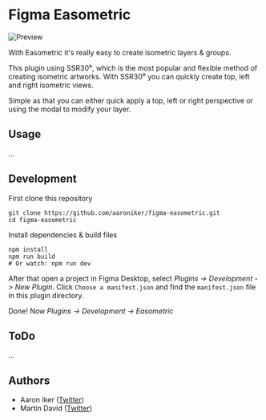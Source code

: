 # Figma Easometric

![Preview](https://aaroniker.me/easometric.gif)

With Easometric it's really easy to create isometric layers & groups.

This plugin using SSR30⁰, which is the most popular and flexible method of creating isometric artworks. With SSR30⁰ you can quickly create top, left and right isometric views.

Simple as that you can either quick apply a top, left or right perspective or using the modal to modify your layer.

## Usage

...

## Development

First clone this repository
```shell
git clone https://github.com/aaroniker/figma-easometric.git
cd figma-easometric
```

Install dependencies & build files
```shell
npm install
npm run build
# Or watch: npm run dev
```

After that open a project in Figma Desktop, select _Plugins -> Development -> New Plugin_. Click `Choose a manifest.json` and find the `manifest.json` file in this plugin directory.

Done! Now _Plugins -> Development -> Easometric_

## ToDo

...

## Authors

- Aaron Iker ([Twitter](https://twitter.com/aaroniker_me))
- Martin David ([Twitter](https://twitter.com/srioz))
